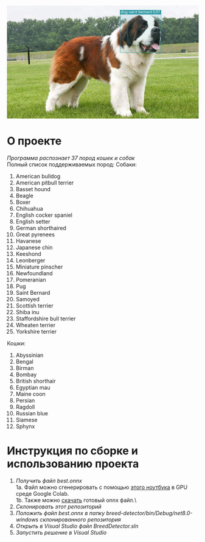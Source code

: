 
![Пример работы](https://raw.githubusercontent.com/borod1nov/breed-detector/1ccfdf6be335b1cb252a598cf89e6f97771bf58a/saint_bernard_example.jpg)
# О проекте
*Программа распознает 37 пород кошек и собак*\
Полный список поддерживаемых пород:
Собаки:
1) American bulldog	
2) American pitbull terrier	
3) Basset hound	
4) Beagle	
5) Boxer	
6) Chihuahua	
7) English cocker spaniel	
8) English setter	
9) German shorthaired	
10) Great pyrenees	
11) Havanese	
12) Japanese chin	
13) Keeshond
14) Leonberger
15) Miniature pinscher
16) Newfoundland
17) Pomeranian
18) Pug
19) Saint Bernard
20) Samoyed
21) Scottish terrier
22) Shiba inu
23) Staffordshire bull terrier
24) Wheaten terrier
25) Yorkshire terrier

Кошки:
1) Abyssinian
2) Bengal
3) Birman
4) Bombay
5) British shorthair
6) Egyptian mau
7) Maine coon
8) Persian
9) Ragdoll
10) Russian blue
11) Siamese
12) Sphynx

# Инструкция по сборке и использованию проекта
1. *Получить файл best.onnx*\
    1a. Файл можно сгенерировать с помощью [этого ноутбука](https://colab.research.google.com/drive/1SbCXfn1cGPilERDw0BXaEL_GNPP8T6wC?usp=sharing) в GPU среде Google Colab.\
    1b. Также можно [скачать](https://drive.google.com/uc?export=download&id=1AKeDjjEnoVFXkYOUDhPu-JxF_CbydGka) готовый onnx файл.\
2. *Склонировать этот репозиторий*
3. *Положить файл best.onnx в папку breed-detector/bin/Debug/net8.0-windows склонированного репозитория*
4. *Открыть в Visual Studio файл BreedDetector.sln*
5. *Запустить решение в Visual Studio*